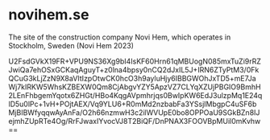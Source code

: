 # novihem.se

The site of the construction company Novi Hem, which operates in Stockholm, Sweden (Novi Hem 2023)

U2FsdGVkX19FR+VPU9NS36Xg9bI4IsKF60Hrn61qMBUogN085mxTuZi9rRZJwiQa7ehOSxGCKaqAguyT+z0lna4bpsy0nCQ2dJxIL5J+IRN6ZTyPtM3/0FkQCuG3kLjZzN9X8aVItIzpOtwCK0hcO3h9ayluHjy6IBBGWOhJxTD5+mE7JaWj7kIRKW5WhsKZBEXW0Qm8CjAbgvYZY5ApzVZ7CLYqXZUjPBGIO9BmhH2LEnFhbgemYqotx6ZHGt/HBo4KqgAVpmhrjqs0BwIpKW6EdJ3ulzpMq1E24qlD5u0lPc+1vH+POjtAEX/Vq9YLU6+R0mMd2nzbabFa3YSsjIMbgpC4uSF6bMjBIBWfyqqwAyAnFa/O2h66nzmwH3c2ilWVUpE0bo8OPPOaU9SGkBZn8IJejmhZUpRTe4Og/RrFJwaxIYvocVJ8T2BiQF/DnPNAX3FOOVBpMUil0mKvhw==
